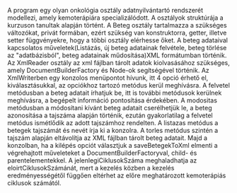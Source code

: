 A program egy olyan onkológia osztály adatnyilvántartó rendszerét modellezi, amely kemoterápiára specializálódott.
A osztályok struktúrája a kurzuson tanultak alapján történt.
A Beteg osztály tartalmazza a szükséges változókat, privát formában, ezért szükség van konstruktorra, getter,
illetve setter függvényekre, hogy a többi osztály elérhesse őket.
A beteg adataival kapcsolatos műveletek(Listázás, új beteg adatainak felvétele, beteg törlése az "adatbázisból",
beteg adatainak műdosítása)XML formátumban történik.
Az XmlReader osztály az xml fájlban tárolt adatok kiolvasásához szükséges, amely DocumentBuilderFactory és Node-ok 
segítségével történik.
Az XmlWriterben egy konzolos menüpontot hívunk, itt 4 opció érhető el, kiválasztásukkal, az opciókhoz tartozó metódus 
kerül meghívásra.
A felvetel metódusban a beteg adatait írhatjuk be, itt is további metódusok kerülnek meghívásra, a begépelt információ
pontosítása érdekében.
A modositas metódusban a módosítani kívánt beteg adatait cserélhetjük le, a beteg azonosítása a tajszáma alapján történik,
ezután gyakorlatilag a felvetel metódus ismétlődik az adott tajszámhoz rendelten.
A listazas metódus a betegek tajszámát és nevét írja ki a konzolra.
A torles metódus szintén a tajszám alapján eltávolítja az XML fájlban tárolt beteg adatait.
Majd a konzolban, ha a kilépés opciót választjuk a saveBetegekToXml elmenti a végrehajtott műveleteket a
DocumentBuilderFactoryval, child- és parentelementekkel.
A jelenlegiCiklusokSzáma meghaladhatja az eloirtCiklusokSzámánát, mert a kezelés közben a kezelés eredményességétől függően
eltérhet az előre meghatározott kemoterápiás ciklusok számától.
